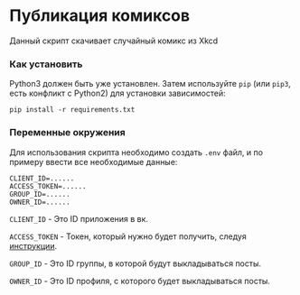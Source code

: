 # Публикация комиксов

Данный скрипт скачивает случайный комикс из Xkcd

### Как установить

Python3 должен быть уже установлен.
Затем используйте `pip` (или `pip3`, есть конфликт с Python2) для установки зависимостей:
```
pip install -r requirements.txt
```

### Переменные окружения

Для использования скрипта необходимо создать `.env` файл, и по примеру ввести все необходимые данные:
```
CLIENT_ID=......
ACCESS_TOKEN=......
GROUP_ID=......
OWNER_ID=......
```  

`CLIENT_ID` - Это ID приложения в вк.

`ACCESS_TOKEN` - Токен, который нужно будет получить, следуя [инструкции](https://vk.com/dev/implicit_flow_user).

`GROUP_ID` - Это ID группы, в которой будут выкладываться посты.

`OWNER_ID` - Это ID профиля, с которого будет выкладываться посты.
